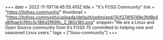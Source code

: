 +++
date = 2022-11-19T14:45:55.410Z
title = "It's FOSS Community"
link = "https://itsfoss.community/"
thumbnail = "https://itsfoss.community/uploads/default/optimized/1X/f274f9749e3fd8b4d6fbae1cf90c5c186d2f699c_2_180x180.png"
snippet="We are a Linux and Open Source community from It’s FOSS 75 committed to helping new and seasoned Linux users."
tags = ["linux-community"]
+++
